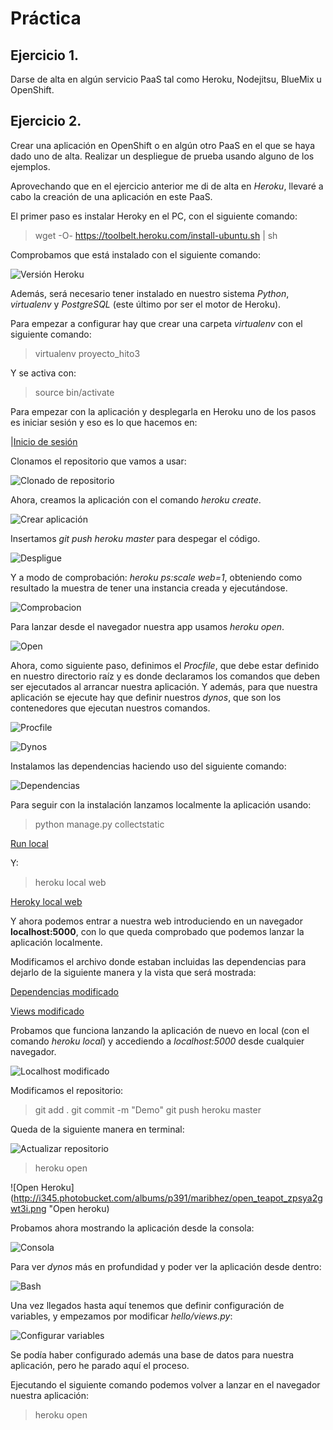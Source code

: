 # Práctica

## Ejercicio 1.

Darse de alta en algún servicio PaaS tal como Heroku, Nodejitsu, BlueMix u OpenShift.


## Ejercicio 2.

Crear una aplicación en OpenShift o en algún otro PaaS en el que se haya dado uno de alta. Realizar un despliegue de prueba usando alguno de los ejemplos.

Aprovechando que en el ejercicio anterior me di de alta en *Heroku*, llevaré a cabo la creación de una aplicación en este PaaS.

El primer paso es instalar Heroky en el PC, con el siguiente comando:

> wget -O- https://toolbelt.heroku.com/install-ubuntu.sh | sh

Comprobamos que está instalado con el siguiente comando:

![Versión Heroku](http://i345.photobucket.com/albums/p391/maribhez/versionheroku_zpsluknoqf1.png "Versión Heroku.")

Además, será necesario tener instalado en nuestro sistema *Python*, *virtualenv* y *PostgreSQL* (este último por ser el motor de Heroku).


Para empezar a configurar hay que crear una carpeta *virtualenv* con el siguiente comando:

> virtualenv proyecto_hito3 

Y se activa con:

> source bin/activate

Para empezar con la aplicación y desplegarla en Heroku uno de los pasos es iniciar sesión y eso es lo que hacemos en:

|[Inicio de sesión](http://i345.photobucket.com/albums/p391/maribhez/login_heroku_zpsko85ovnp.png "Iniciar sesión")


Clonamos el repositorio que vamos a usar: 

![Clonado de repositorio](http://i345.photobucket.com/albums/p391/maribhez/clonado_zpstbuidwzw.png "Clonado de repositorio")

Ahora, creamos la aplicación con el comando *heroku create*.

![Crear aplicación](http://i345.photobucket.com/albums/p391/maribhez/create_app_zps8picldfg.png "Crear aplicación")

Insertamos *git push heroku master* para despegar el código. 

![Despligue](http://i345.photobucket.com/albums/p391/maribhez/masterheroku_zpsv3jegxcz.png "Despliegue")

Y a modo de comprobación: *heroku ps:scale web=1*, obteniendo como resultado la muestra de tener una instancia creada y ejecutándose.

![Comprobacion](http://i345.photobucket.com/albums/p391/maribhez/scale_zpshnnnwzhu.png "Comprobacion")

Para lanzar desde el navegador nuestra app usamos *heroku open*.

![Open](http://i345.photobucket.com/albums/p391/maribhez/ventana_open_zpsfgnycect.png "Open")


Ahora, como siguiente paso, definimos el *Procfile*, que debe estar definido en nuestro directorio raíz y es donde declaramos los comandos que deben ser ejecutados al arrancar nuestra aplicación. Y además, para que nuestra aplicación se ejecute hay que definir nuestros *dynos*, que son los contenedores que ejecutan nuestros comandos. 


![Procfile](http://i345.photobucket.com/albums/p391/maribhez/procfile_zpsnqagepzy.png "Procfile")


![Dynos](http://i345.photobucket.com/albums/p391/maribhez/procfile_zpsnqagepzy.png "Dynos")

Instalamos las dependencias haciendo uso del siguiente comando:

![Dependencias](http://i345.photobucket.com/albums/p391/maribhez/dependencias_zpsnebvx3qc.png "Dependencias.")

Para seguir con la instalación lanzamos localmente la aplicación usando:

> python manage.py collectstatic

[Run local](http://i345.photobucket.com/albums/p391/maribhez/run_local_zpsgzepfwjo.png "Run local")

Y: 
 
 >heroku local web
 
[Heroky local web](http://i345.photobucket.com/albums/p391/maribhez/inicio_app_zpsenmef4fm.png "Heroku local web")


Y ahora podemos entrar a nuestra web introduciendo en un navegador **localhost:5000**, con lo que queda comprobado que podemos lanzar la aplicación localmente.

Modificamos el archivo donde estaban incluidas las dependencias para dejarlo de la siguiente manera y la vista que será mostrada:

[Dependencias modificado](http://i345.photobucket.com/albums/p391/maribhez/requests_zpso8y2ucww.png "Dependencias modificado")

[Views modificado](http://i345.photobucket.com/albums/p391/maribhez/views_zpstuicxkoo.png "Views modificado")


Probamos que funciona lanzando la aplicación de nuevo en local (con el comando *heroku local*) y accediendo a *localhost:5000* desde cualquier navegador. 

![Localhost modificado](http://i345.photobucket.com/albums/p391/maribhez/prueba_local_index_zpsrtcf3uai.png "Localhost modificado.")

Modificamos el repositorio:

> git add .
> git commit -m "Demo"
> git push heroku master


Queda de la siguiente manera en terminal:

![Actualizar repositorio](http://i345.photobucket.com/albums/p391/maribhez/actualizar_git_zpstja1pzan.png "Actualizar repositorio.")

>heroku open

![Open Heroku](http://i345.photobucket.com/albums/p391/maribhez/open_teapot_zpsya2gwt3i.png "Open heroku)


Probamos ahora mostrando la aplicación desde la consola:

![Consola](http://i345.photobucket.com/albums/p391/maribhez/print_consola_zpsob4dtzki.png "Consola.")

Para ver *dynos* más en profundidad y poder ver la aplicación desde dentro:

![Bash](http://i345.photobucket.com/albums/p391/maribhez/bash_zpshzwtftbq.png "Bash")

Una vez llegados hasta aquí tenemos que definir configuración de variables, y empezamos por modificar *hello/views.py*: 


![Configurar variables](http://i345.photobucket.com/albums/p391/maribhez/configurar_variables_zpse88atte2.png "Configurar variables")

Se podía haber configurado además una base de datos para nuestra aplicación, pero he parado aquí el proceso. 

Ejecutando el siguiente comando podemos volver a lanzar en el navegador nuestra aplicación: 

> heroku open 











